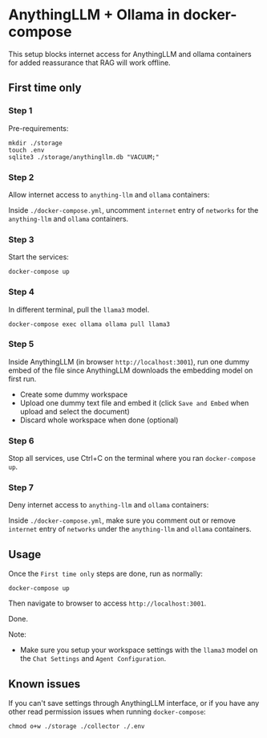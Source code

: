 # AnythingLLM + Ollama in docker-compose

This setup blocks internet access for AnythingLLM and ollama containers for added reassurance that RAG will work offline.


## First time only

### Step 1

Pre-requirements:

```shell
mkdir ./storage
touch .env
sqlite3 ./storage/anythingllm.db "VACUUM;"
```

### Step 2

Allow internet access to `anything-llm` and `ollama` containers:

Inside `./docker-compose.yml`, uncomment `internet` entry of `networks` for the `anything-llm` and `ollama` containers.

### Step 3

Start the services:

```shell
docker-compose up
```

### Step 4

In different terminal, pull the `llama3` model.

```shell
docker-compose exec ollama ollama pull llama3
```

### Step 5

Inside AnythingLLM (in browser `http://localhost:3001`), run one dummy embed of the file since AnythingLLM downloads the embedding model on first run.

- Create some dummy workspace
- Upload one dummy text file and embed it (click `Save and Embed` when upload and select the document)
- Discard whole workspace when done (optional)


### Step 6

Stop all services, use Ctrl+C on the terminal where you ran `docker-compose up`.

### Step 7

Deny internet access to `anything-llm` and `ollama` containers:

Inside `./docker-compose.yml`, make sure you comment out or remove `internet` entry of `networks` under the `anything-llm` and `ollama` containers.


## Usage

Once the `First time only` steps are done, run as normally:

```shell
docker-compose up
```

Then navigate to browser to access `http://localhost:3001`.

Done.

Note:
- Make sure you setup your workspace settings with the `llama3` model on the `Chat Settings` and `Agent Configuration`.


## Known issues

If you can't save settings through AnythingLLM interface, or if you have any other read permission issues when running `docker-compose`:

```shell
chmod o+w ./storage ./collector ./.env
```
